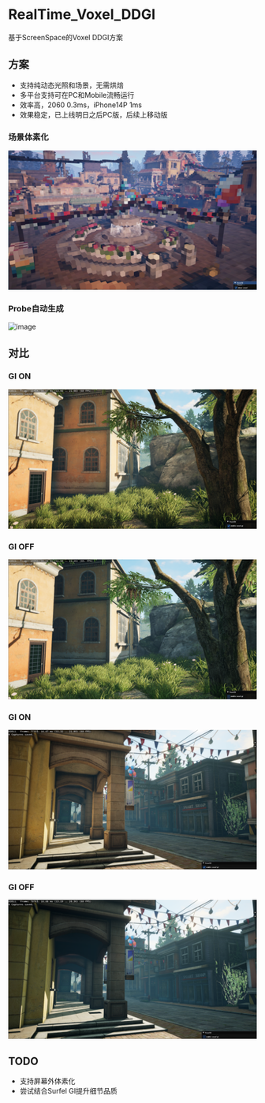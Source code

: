 # RealTime_Voxel_DDGI
基于ScreenSpace的Voxel DDGI方案

## 方案
* 支持纯动态光照和场景，无需烘焙
* 多平台支持可在PC和Mobile流畅运行
* 效率高，2060 0.3ms，iPhone14P 1ms
* 效果稳定，已上线明日之后PC版，后续上移动版

### 场景体素化
![image](./RenderPictures/voxelization.png)

### Probe自动生成
![image](./RenderPictures/probeplacement.png)

## 对比

### GI ON
![image](./RenderPictures/case0_gi.png)

### GI OFF
![image](./RenderPictures/case0_no_gi.png)

### GI ON
![image](./RenderPictures/case1_gi.png)

### GI OFF
![image](./RenderPictures/case1_no_gi.png)

## TODO
* 支持屏幕外体素化
* 尝试结合Surfel GI提升细节品质